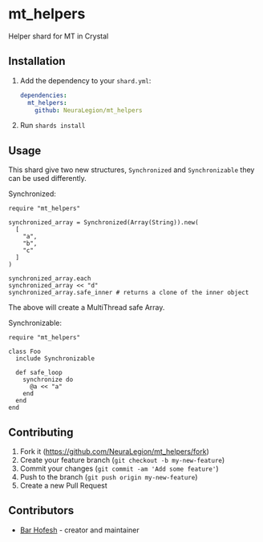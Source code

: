 # mt_helpers

Helper shard for MT in Crystal

## Installation

1. Add the dependency to your `shard.yml`:

   ```yaml
   dependencies:
     mt_helpers:
       github: NeuraLegion/mt_helpers
   ```

2. Run `shards install`

## Usage

This shard give two new structures, `Synchronized` and `Synchronizable`
they can be used differently.

Synchronized:

```crystal
require "mt_helpers"

synchronized_array = Synchronized(Array(String)).new(
  [
    "a",
    "b",
    "c"
  ]
)

synchronized_array.each
synchronized_array << "d"
synchronized_array.safe_inner # returns a clone of the inner object
```

The above will create a MultiThread safe Array.

Synchronizable:

```crystal
require "mt_helpers"

class Foo
  include Synchronizable

  def safe_loop
    synchronize do
      @a << "a"
    end
  end
end

```

## Contributing

1. Fork it (<https://github.com/NeuraLegion/mt_helpers/fork>)
2. Create your feature branch (`git checkout -b my-new-feature`)
3. Commit your changes (`git commit -am 'Add some feature'`)
4. Push to the branch (`git push origin my-new-feature`)
5. Create a new Pull Request

## Contributors

- [Bar Hofesh](https://github.com/bararchy) - creator and maintainer
